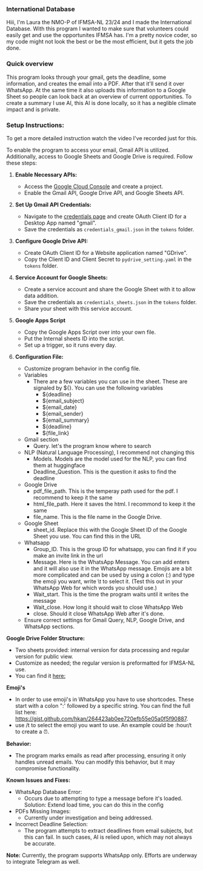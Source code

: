 ### International Database
Hiii, I'm Laura the NMO-P of IFMSA-NL 23/24 and I made the International Database. With this program I wanted to make sure that volunteers could easily get and use the opportunites IFMSA has. I'm a pretty novice coder, so my code might not look the best or be the most efficient, but it gets the job done.

### Quick overview
This program looks through your gmail, gets the deadline, some information, and creates the email into a PDF. After that it'll send it over WhatsApp. At the same time it also uploads this information to a Google Sheet so people can look back at an overview of current opportunities. To create a summary I use AI, this AI is done locally, so it has a neglible climate impact and is private.


### Setup Instructions:
To get a more detailed instruction watch the video I've recorded just for this.

To enable the program to access your email, Gmail API is utilized. Additionally, access to Google Sheets and Google Drive is required. Follow these steps:

1. **Enable Necessary APIs:**
    - Access the [Google Cloud Console](https://console.cloud.google.com/projectselector2/apis/credentials?supportedpurview=project) and create a project.
    - Enable the Gmail API, Google Drive API, and Google Sheets API.

2. **Set Up Gmail API Credentials:**
    - Navigate to the [credentials page](https://console.cloud.google.com/apis/credentials?project=peppy-goods-422010-e6&supportedpurview=project) and create OAuth Client ID for a Desktop App named "gmail".
    - Save the credentials as `credentials_gmail.json` in the `tokens` folder.

3. **Configure Google Drive API:**
    - Create OAuth Client ID for a Website application named "GDrive".
    - Copy the Client ID and Client Secret to `pydrive_setting.yaml` in the `tokens` folder.

4. **Service Account for Google Sheets:**
    - Create a service account and share the Google Sheet with it to allow data addition.
    - Save the credentials as `credentials_sheets.json` in the `tokens` folder.
    - Share your sheet with this service account.
    
5. **Google Apps Script**
	- Copy the Google Apps Script over into your own file.
	- Put the Internal sheets ID into the script.
	- Set up a trigger, so it runs every day.

6. **Configuration File:**
    - Customize program behavior in the config file.
    - Variables
        - There are a few variables you can use in the sheet. These are signaled by ${}. You can use the following variables
            - ${deadline}
            - ${email_subject}
            - ${email_date}
            - ${email_sender}
            - ${email_summary}
            - ${deadline}
            - ${file_link}
    - Gmail section
        - Query. let's the program know where to search
    - NLP (Natural Language Processing), I recommend not changing this
        - Models. Models are the model used for the NLP, you can find them at huggingface
        - Deadline_Question. This is the question it asks to find the deadline
    - Google Drive
        - pdf_file_path. This is the temperay path used for the pdf. I recommend to keep it the same
        - html_file_path. Here it saves the html. I recommond to keep it the same
        - file_name. This is the file name in the Google Drive.
    - Google Sheet
        - sheet_id. Replace this with the Google Sheet ID of the Google Sheet you use. You can find this in the URL
    - Whatsapp
        - Group_ID. This is the group ID for whatsapp, you can find it if you make an invite link in the url
        - Message. Here is the WhatsApp Message. You can add enters and it will also use it in the WhatsApp message. Emojis are a bit more complicated and can be used by using a colon (:) and type the emoji you want, write \t to select it. (Test this out in your WhatsApp Web for which words you should use.)
        - Wait_start. This is the time the program waits until it writes the message
        - Wait_close. How long it should wait to close WhatsApp Web
        - close. Should it close WhatsApp Web after it's done.
    - Ensure correct settings for Gmail Query, NLP, Google Drive, and WhatsApp sections.

**Google Drive Folder Structure:**
- Two sheets provided: internal version for data processing and regular version for public view.
- Customize as needed; the regular version is preformatted for IFMSA-NL use.
- You can find it [here:](https://drive.google.com/drive/folders/1PtnCCO9G2ouEJ_F30BNIOzhu37pgPJbn?usp=share_link)


**Emoji's**
- In order to use emoji's in WhatsApp you have to use shortcodes. These start with a colon ":' followed by a specific string. You can find the full list here: https://gist.github.com/hkan/264423ab0ee720efb55e05a0f5f90887.
- use /t to select the emoji you want to use. An example could be :hour/t to create a ⏰.

**Behavior:**
- The program marks emails as read after processing, ensuring it only handles unread emails. You can modify this behavior, but it may compromise functionality.

**Known Issues and Fixes:**
- WhatsApp Database Error:
    - Occurs due to attempting to type a message before it's loaded. Solution: Extend load time, you can do this in the config
- PDFs Missing Images:
    - Currently under investigation and being addressed.
- Incorrect Deadline Selection:
    - The program attempts to extract deadlines from email subjects, but this can fail. In such cases, AI is relied upon, which may not always be accurate.

**Note:** Currently, the program supports WhatsApp only. Efforts are underway to integrate Telegram as well.
